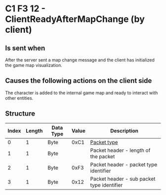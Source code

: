 # C1 F3 12 - ClientReadyAfterMapChange (by client)

## Is sent when

After the server sent a map change message and the client has initialized the game map visualization.

## Causes the following actions on the client side

The character is added to the internal game map and ready to interact with other entities.

## Structure

| Index | Length | Data Type | Value | Description |
|-------|--------|-----------|-------|-------------|
| 0 | 1 |   Byte   | 0xC1  | [Packet type](PacketTypes.md) |
| 1 | 1 |    Byte   |      | Packet header - length of the packet |
| 2 | 1 |    Byte   | 0xF3  | Packet header - packet type identifier |
| 3 | 1 |    Byte   | 0x12  | Packet header - sub packet type identifier |